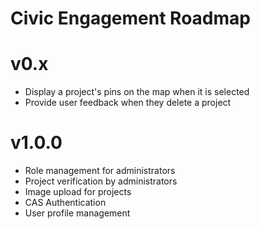 # Civic Engagement Roadmap

# v0.x
* Display a project's pins on the map when it is selected
* Provide user feedback when they delete a project

# v1.0.0

* Role management for administrators
* Project verification by administrators
* Image upload for projects
* CAS Authentication
* User profile management